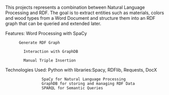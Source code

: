 This projects represents a combination between Natural Language Processing and RDF. 
The goal is to extract entities such as materials, colors and wood types from a Word Document and structure them into an RDF graph that can be queried and extended later.

Features: Word Processing with SpaCy
          
          Generate RDF Graph
          
         	Interaction with GraphDB
          
         	Manual Triple Insertion

Technologies Used:	Python with libraries:Spacy, RDFlib, Requests, DocX

                  	SpaCy for Natural Language Processing
                  	GraphDB for storing and managing RDF Data
                  	SPARQL for Semantic Queries
